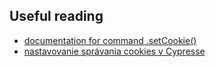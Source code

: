 ## Useful reading
* ​[documentation for command .setCookie()](https://docs.cypress.io/api/commands/setcookie.html#Usage)
* [nastavovanie správania cookies v Cypresse](https://docs.cypress.io/api/cypress-api/cookies.html#Syntax)